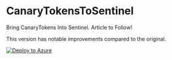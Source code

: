 # CanaryTokensToSentinel
Bring CanaryTokens Into Sentinel. Article to Follow!

This version has notable improvements compared to the original.

[![Deploy to Azure](https://aka.ms/deploytoazurebutton)](https://portal.azure.com/#create/Microsoft.Template/uri/https%3A%2F%2Fraw.githubusercontent.com%2Fjkerai1%2FCanaryTokensToSentinel%2Frefs%2Fheads%2Fmain%2Fazuredeploy.json)
